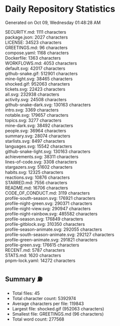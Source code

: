 # Daily Repository Statistics 
Generated on Oct 09, Wednesday 01:48:28 AM  

SECURITY.md: 1111 characters  
package.json: 2027 characters  
LICENSE: 34523 characters  
GREETINGS.md: 96 characters  
compose.yaml: 1168 characters  
Dockerfile: 1363 characters  
WORKFLOWS.md: 4053 characters  
default.svg: 42017 characters  
github-snake.gif: 512901 characters  
mine-light.svg: 38465 characters  
shocked.gif: 952063 characters  
tickets.svg: 22423 characters  
all.svg: 232938 characters  
activity.svg: 24508 characters  
github-snake-dark.svg: 130163 characters  
intro.svg: 3369 characters  
notable.svg: 179657 characters  
topics.svg: 3277 characters  
mine-dark.svg: 38492 characters  
people.svg: 36964 characters  
summary.svg: 28074 characters  
starlists.svg: 8497 characters  
languages.svg: 15542 characters  
github-snake-light.svg: 130163 characters  
achievements.svg: 38311 characters  
lines-of-code.svg: 3308 characters  
stargazers.svg: 51602 characters  
habits.svg: 12325 characters  
reactions.svg: 10876 characters  
STARRED.md: 7556 characters  
README.md: 16706 characters  
CODE_OF_CONDUCT.md: 3119 characters  
profile-south-season.svg: 176921 characters  
profile-night-green.svg: 290371 characters  
profile-night-view.svg: 290947 characters  
profile-night-rainbow.svg: 485582 characters  
profile-season.svg: 176849 characters  
profile-gitblock.svg: 310350 characters  
profile-season-animate.svg: 292055 characters  
profile-south-season-animate.svg: 292127 characters  
profile-green-animate.svg: 291821 characters  
profile-green.svg: 176615 characters  
RECENT.md: 5787 characters  
STATS.md: 1620 characters  
pnpm-lock.yaml: 14272 characters  

## Summary ⛽  
- Total files: 45  
- Total character count: 5392974  
- Average characters per file: 119843  
- Largest file: shocked.gif (952063 characters)  
- Smallest file: GREETINGS.md (96 characters)  
- Total word count: 277568  
